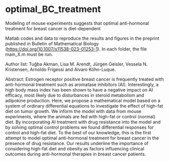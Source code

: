 # optimal_BC_treatment
Modeling of mouse experiments suggests that optimal anti-hormonal treatment for breast cancer is diet-dependent

Matlab codes and data to reproduce the results and figures in the preprint published in Bulletin of Mathematical Biology (https://doi.org/10.1007/s11538-023-01253-1). In each folder, the file main_X.m must be run.

Author list: Tuğba Akman, Lisa M. Arendt, Jürgen Geisler, Vessela N. Kristensen, Arnoldo Frigessi and Alvaro Köhn-Luque.

Abstract: Estrogen receptor positive breast cancer is frequently treated with anti-hormonal treatment such as aromatase inhibitors (AI). Interestingly, a high body mass index has been shown to have a negative impact on AI efficacy, most likely due to disturbances in steroid metabolism and adipokine production. Here, we propose a mathematical model based on a system of ordinary differential equations to investigate the effect of high-fat diet on tumor growth. We inform the model with data from mouse experiments, where the animals are fed with high-fat or control (normal) diet. By incorporating AI treatment with drug resistance into the model and by solving optimal control problems we found differential responses for control and high-fat diet. To the best of our knowledge, this is the first attempt to model optimal anti-hormonal treatment for breast cancer in the presence of drug resistance. Our results underline the importance of considering high-fat diet and obesity as factors influencing clinical outcomes during anti-hormonal therapies in breast cancer patients.
